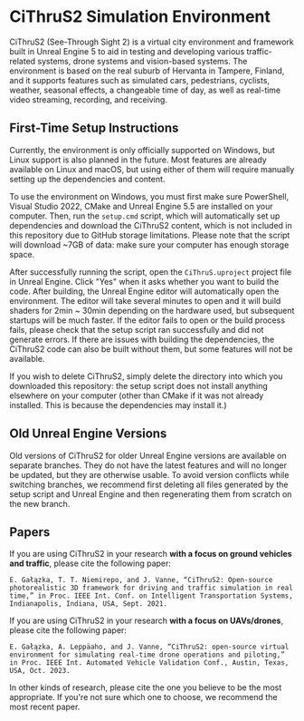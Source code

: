 # CiThruS2 Simulation Environment

CiThruS2 (See-Through Sight 2) is a virtual city environment and framework built in Unreal Engine 5 to aid in testing and developing various traffic-related systems, drone systems and vision-based systems. The environment is based on the real suburb of Hervanta in Tampere, Finland, and it supports features such as simulated cars, pedestrians, cyclists, weather, seasonal effects, a changeable time of day, as well as real-time video streaming, recording, and receiving.

## First-Time Setup Instructions

Currently, the environment is only officially supported on Windows, but Linux support is also planned in the future. Most features are already available on Linux and macOS, but using either of them will require manually setting up the dependencies and content.

To use the environment on Windows, you must first make sure PowerShell, Visual Studio 2022, CMake and Unreal Engine 5.5 are installed on your computer. Then, run the `setup.cmd` script, which will automatically set up dependencies and download the CiThruS2 content, which is not included in this repository due to GitHub storage limitations. Please note that the script will download ~7GB of data: make sure your computer has enough storage space.

After successfully running the script, open the `CiThruS.uproject` project file in Unreal Engine. Click "Yes" when it asks whether you want to build the code. After building, the Unreal Engine editor will automatically open the environment. The editor will take several minutes to open and it will build shaders for 2min ~ 30min depending on the hardware used, but subsequent startups will be much faster. If the editor fails to open or the build process fails, please check that the setup script ran successfully and did not generate errors. If there are issues with building the dependencies, the CiThruS2 code can also be built without them, but some features will not be available.

If you wish to delete CiThruS2, simply delete the directory into which you downloaded this repository: the setup script does not install anything elsewhere on your computer (other than CMake if it was not already installed. This is because the dependencies may install it.)

## Old Unreal Engine Versions

Old versions of CiThruS2 for older Unreal Engine versions are available on separate branches. They do not have the latest features and will no longer be updated, but they are otherwise usable. To avoid version conflicts while switching branches, we recommend first deleting all files generated by the setup script and Unreal Engine and then regenerating them from scratch on the new branch.

## Papers

If you are using CiThruS2 in your research **with a focus on ground vehicles and traffic**, please cite the following paper: 

`E. Gałązka, T. T. Niemirepo, and J. Vanne, “CiThruS2: Open-source photorealistic 3D framework for driving and traffic simulation in real time,” in Proc. IEEE Int. Conf. on Intelligent Transportation Systems, Indianapolis, Indiana, USA, Sept. 2021. `

If you are using CiThruS2 in your research **with a focus on UAVs/drones**, please cite the following paper: 

`E. Gałązka, A. Leppäaho, and J. Vanne, “CiThruS2: open-source virtual environment for simulating real-time drone operations and piloting,” in Proc. IEEE Int. Automated Vehicle Validation Conf., Austin, Texas, USA, Oct. 2023. `

In other kinds of research, please cite the one you believe to be the most appropriate. If you're not sure which one to choose, we recommend the most recent paper.
